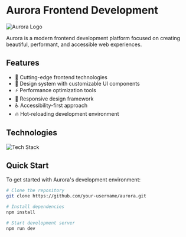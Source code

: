 # Aurora Frontend Development

![Aurora Logo](https://via.placeholder.com/150x50?text=Aurora) <!-- Replace with your actual logo -->

Aurora is a modern frontend development platform focused on creating beautiful, performant, and accessible web experiences.

## Features

- 🚀 Cutting-edge frontend technologies
- 🎨 Design system with customizable UI components
- ⚡ Performance optimization tools
- 📱 Responsive design framework
- ♿ Accessibility-first approach
- 🔥 Hot-reloading development environment

## Technologies

![Tech Stack](https://skillicons.dev/icons?i=html,css,js,ts,react,nextjs,vue,sass,tailwind,figma,git)

## Quick Start

To get started with Aurora's development environment:

```bash
# Clone the repository
git clone https://github.com/your-username/aurora.git

# Install dependencies
npm install

# Start development server
npm run dev

